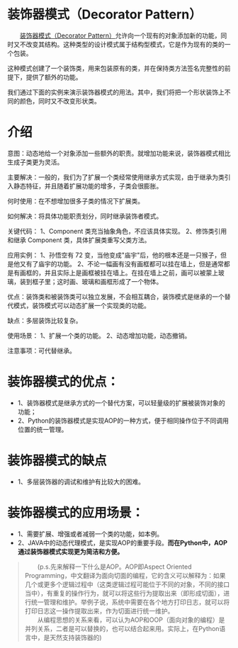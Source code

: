 # 装饰器模式（Decorator Pattern）
&emsp;&emsp;[装饰器模式（Decorator Pattern）](https://yq.aliyun.com/articles/70737?utm_content=m_15328)允许向一个现有的对象添加新的功能，同时又不改变其结构。这种类型的设计模式属于结构型模式，它是作为现有的类的一个包装。

这种模式创建了一个装饰类，用来包装原有的类，并在保持类方法签名完整性的前提下，提供了额外的功能。

我们通过下面的实例来演示装饰器模式的用法。其中，我们将把一个形状装饰上不同的颜色，同时又不改变形状类。

# 介绍
意图：动态地给一个对象添加一些额外的职责。就增加功能来说，装饰器模式相比生成子类更为灵活。

主要解决：一般的，我们为了扩展一个类经常使用继承方式实现，由于继承为类引入静态特征，并且随着扩展功能的增多，子类会很膨胀。

何时使用：在不想增加很多子类的情况下扩展类。

如何解决：将具体功能职责划分，同时继承装饰者模式。

关键代码： 1、Component 类充当抽象角色，不应该具体实现。 2、修饰类引用和继承 Component 类，具体扩展类重写父类方法。

应用实例： 1、孙悟空有 72 变，当他变成"庙宇"后，他的根本还是一只猴子，但是他又有了庙宇的功能。 2、不论一幅画有没有画框都可以挂在墙上，但是通常都是有画框的，并且实际上是画框被挂在墙上。在挂在墙上之前，画可以被蒙上玻璃，装到框子里；这时画、玻璃和画框形成了一个物体。

优点：装饰类和被装饰类可以独立发展，不会相互耦合，装饰模式是继承的一个替代模式，装饰模式可以动态扩展一个实现类的功能。

缺点：多层装饰比较复杂。

使用场景： 1、扩展一个类的功能。 2、动态增加功能，动态撤销。

注意事项：可代替继承。

# 装饰器模式的优点：
- 1、装饰器模式是继承方式的一个替代方案，可以轻量级的扩展被装饰对象的功能；
- 2、Python的装饰器模式是实现AOP的一种方式，便于相同操作位于不同调用位置的统一管理。

# 装饰器模式的缺点
- 1、多层装饰器的调试和维护有比较大的困难。

# 装饰器模式的应用场景：
- 1、需要扩展、增强或者减弱一个类的功能，如本例。
- 2、JAVA中的动态代理模式，是实现AOP的重要手段。**而在Python中，AOP通过装饰器模式实现更为简洁和方便。** 
> &emsp;&emsp;(p.s.先来解释一下什么是AOP。AOP即Aspect Oriented Programming，中文翻译为面向切面的编程，它的含义可以解释为：如果几个或更多个逻辑过程中（这类逻辑过程可能位于不同的对象，不同的接口当中），有重复的操作行为，就可以将这些行为提取出来（即形成切面），进行统一管理和维护。举例子说，系统中需要在各个地方打印日志，就可以将打印日志这一操作提取出来，作为切面进行统一维护。<br>&emsp;&emsp;从编程思想的关系来看，可以认为AOP和OOP（面向对象的编程）是并列关系，二者是可以替换的，也可以结合起来用。实际上，在Python语言中，是天然支持装饰器的)
